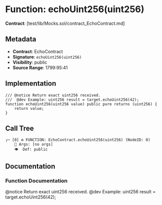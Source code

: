 # Function: echoUint256(uint256)

**Contract**: [test/lib/Mocks.sol/contract_EchoContract.md]

## Metadata

- **Contract**: EchoContract
- **Signature**: `echoUint256(uint256)`
- **Visibility**: public
- **Source Range**: 1799:95:41

## Implementation

```solidity
/// @notice Return exact uint256 received.
///  @dev Example: uint256 result = target.echoUint256(42);
function echoUint256(uint256 value) public pure returns (uint256) {
    return value;
}
```

## Call Tree

```
┌─ [0] ⚙️ FUNCTION: EchoContract.echoUint256(uint256) (NodeID: 0)
    💬 Args: [no args]
    👁️  Def: public
```

## Documentation

### Function Documentation

@notice Return exact uint256 received.
 @dev Example: uint256 result = target.echoUint256(42);
